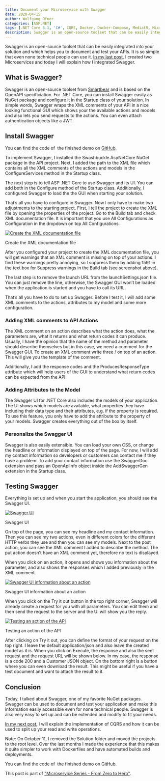 ```yaml
---
title: Document your Microservice with Swagger
date: 2020-04-15
author: Wolfgang Ofner
categories: [ASP.NET]
tags: [.NET Core 3.1, 'C#', CQRS, Docker, Docker-Compose, MediatR, Microservice, RabbitMQ, Swagger]
description: Swagger is an open-source toolset that can be easily integrated into your solution and which helps you to document and test your APIs.
---
```

Swagger is an open-source toolset that can be easily integrated into your solution and which helps you to document and test your APIs. It is so simple that even none technical people can use it. <a href="/programming-microservices-net-core-3-1/" target="_blank" rel="noopener noreferrer">In my last post</a>, I created two Microservices and today I will explain how I integrated Swagger.

## What is Swagger?

Swagger is an open-source toolset from <a href="https://swagger.io/" target="_blank" rel="noopener noreferrer">Smartbear</a> and is based on the OpenAPI specificiation. For .NET Core, you can install Swagger easily as NuGet package and configure it in the Startup class of your solution. In simple words, Swagger wraps the XML comments of your API in a nice looking functional GUI which shows your the available actions and models and also lets you send requests to the actions. You can even attach authentication objects like a JWT.

## Install Swagger

You can find the code of  the finished demo on <a href="https://github.com/WolfgangOfner/MicroserviceDemo" target="_blank" rel="noopener noreferrer">GitHub</a>.

To implement Swagger, I installed the Swashbuckle.AspNetCore NuGet package in the API project. Next, I added the path to the XML file which contains all the XML comments of the actions and models in the ConfigureServices method in the Startup class.

<script src="https://gist.github.com/WolfgangOfner/a8eba3654b90aeb03b72b330ea38bcad.js"></script>

The next step is to tell ASP .NET Core to use Swagger and its UI. You can add both in the Configure method of the Startup class. Additionally, I configured Swagger to load the the GUI when starting your solution.

<script src="https://gist.github.com/WolfgangOfner/ea0618793b946713fc32f6b7c7512c81.js"></script>

That&#8217;s all you have to configure in Swagger. Now I only have to make two adjustments to the starting project. First, I tell the project to create the XML file by opening the properties of the project. Go to the Build tab and check XML documentation file. It is important that you use All Configurations as Configuration in the dropdown on top All Configurations.

<div class="col-12 col-sm-10 aligncenter">
  <a href="/assets/img/posts/2020/04/Create-the-XML-documentation-file.jpg"><img loading="lazy" src="/assets/img/posts/2020/04/Create-the-XML-documentation-file.jpg" alt="Create the XML documentation file" /></a>
  
  <p>
    Create the XML documentation file
  </p>
</div>

After you configured your project to create the XML documentation file, you will get warnings that an XML comment is missing on top of your actions. I find these warnings pretty annoying, so I suppress them by adding 1591 in the text box for Suppress warnings in the Build tab (see screenshot above).

The last step is to remove the launch URL from the launchSettings.json file. You can just remove the line, otherwise, the Swagger GUI won&#8217;t be loaded when the application is started and you have to call its URL.

That&#8217;s all you have to do to set up Swagger. Before I test it, I will add some XML comments to the actions, attributes to my model and some more configuration.

### Adding XML comments to API Actions

The XML comment on an action describes what the action does, what the parameters are, what it returns and what return codes it can produce. Usually, I have the opinion that the name of the method and parameter should describe themselves but in this case, we need a comment for the Swagger GUI. To create an XML comment write three / on top of an action. This will give you the template of the comment.

Additionally, I add the response codes and the ProducesResponseType attribute which will help users of the GUI to understand what return codes can be expected from the API.

<script src="https://gist.github.com/WolfgangOfner/186047efc7ef2252db9e3db6fd0590d9.js"></script> 


### Adding Attributes to the Model

The Swagger UI for .NET Core also includes the models of your application. The UI shows which models are available, what properties they have including their data type and their attributes, e.g. if the property is required. To use this feature, you only have to add the attribute to the property of your models. Swagger creates everything out of the box by itself.

<script src="https://gist.github.com/WolfgangOfner/e206ac8f6fe59e44aa3b13ee9a40a8bf.js"></script>

### Personalize the Swagger UI

Swagger is also easily extensible. You can load your own CSS, or change the headline or information displayed on top of the page. For now, I will add my contact information so developers or customers can contact me if they have a problem. To add your contact information use the SwaggerDoc extension and pass an OpenApiInfo object inside the AddSwaggerGen extension in the Startup class.

<script src="https://gist.github.com/WolfgangOfner/36353c2ddaac3773ba005b7f7d42b033.js"></script>

## Testing Swagger

Everything is set up and when you start the application, you should see the Swagger UI.

<div class="col-12 col-sm-10 aligncenter">
  <a href="/assets/img/posts/2020/04/Swagger-UI.jpg"><img loading="lazy" src="/assets/img/posts/2020/04/Swagger-UI.jpg" alt="Swagger UI" /></a>
  
  <p>
    Swagger UI
  </p>
</div>

On top of the page, you can see my headline and my contact information. Then you can see my two actions, even in different colors for the different HTTP verbs they use and then you can see my models. Next to the post action, you can see the XML comment I added to describe the method. The put action doesn&#8217;t have an XML comment yet, therefore no text is displayed.

When you click on an action, it opens and shows you information about the parameter, and also shows the responses which I added previously in the XML comment.

<div class="col-12 col-sm-10 aligncenter">
  <a href="/assets/img/posts/2020/04/Swagger-UI-information-about-an-action.jpg"><img loading="lazy" src="/assets/img/posts/2020/04/Swagger-UI-information-about-an-action.jpg" alt="Swagger UI information about an action" /></a>
  
  <p>
    Swagger UI information about an action
  </p>
</div>

When you click on the Try it out button in the top right corner, Swagger will already create a request for you with all parameters. You can edit them and then send the request to the server and the UI will show you the reply.

<div class="col-12 col-sm-10 aligncenter">
  <a href="/assets/img/posts/2020/04/Testing-an-aciton-of-the-API.jpg"><img loading="lazy" src="/assets/img/posts/2020/04/Testing-an-aciton-of-the-API.jpg" alt="Testing an action of the API" /></a>
  
  <p>
    Testing an action of the API
  </p>
</div>

After clicking on Try it out, you can define the format of your request on the top right. I leave the default application/json and also leave the created model as it is. When you click on Execute, the response and also the sent request and the request URL will be shown below. In my case, the response is a code 200 and a Customer JSON object. On the bottom right is a button where you can even download the result. This might be useful if you have a test document and want to attach the result to it.

## Conclusion

Today, I talked about Swagger, one of my favorite NuGet packages. Swagger can be used to document and test your application and make this information easily accessible even for none technical people. Swagger is also very easy to set up and can be extended and modify to fit your needs.

<a href="/cqrs-in-asp-net-core-3-1" target="_blank" rel="noopener noreferrer">In my next post</a>, I will explain the implementation of CQRS and how it can be used to split up your read and write operations.

Note: On October 11, I removed the Solution folder and moved the projects to the root level. Over the last months I made the experience that this makes it quite simpler to work with Dockerfiles and have automated builds and deployments.

You can find the code of  the finished demo on <a href="https://github.com/WolfgangOfner/MicroserviceDemo" target="_blank" rel="noopener noreferrer">GitHub</a>.

This post is part of ["Microservice Series - From Zero to Hero"](/microservice-series-from-zero-to-hero).